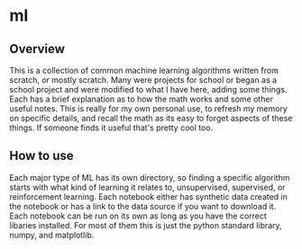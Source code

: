 # ml

## Overview

This is a collection of common machine learning algorithms written from scratch, or mostly scratch. Many were projects for school or began as a school project and were modified to what I have here, adding some things. Each has a brief explanation as to how the math works and some other useful notes. This is really for my own personal use, to refresh my memory on specific details, and recall the math as its easy to forget aspects of these things. If someone finds it useful that's pretty cool too.

## How to use

Each major type of ML has its own directory, so finding a specific algorithm starts with what kind of learning it relates to, unsupervised, supervised, or reinforcement learning. Each notebook either has synthetic data created in the notebook or has a link to the data source if you want to download it. Each notebook can be run on its own as long as you have the correct libaries installed. For most of them this is just the python standard library, numpy, and matplotlib.
